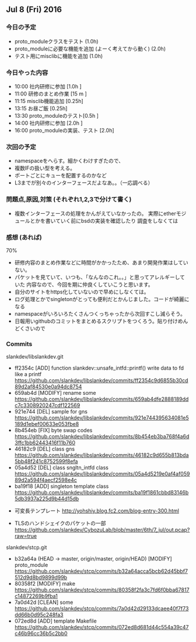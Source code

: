 

## Jul 8 (Fri) 2016

### 今日の予定

 - proto_moduleクラスをテスト (1.0h)
 - proto_moduleに必要な機能を追加 (よーく考えてから動く) (2.0h)
 - テスト用にmisclibに機能を追加 (1.0h)


### 今日やった内容

 - 10:00 社内研修に参加      [1.0h ]
 - 11:00 研修のまとめ作業    [15 m ]
 - 11:15 misclib機能追加     [0.25h]
 - 13:15 お昼ご飯            [0.25h]
 - 13:30 proto_moduleのテスト[0.5h ]
 - 14:00 社内研修に参加      [2.0h ]
 - 16:00 proto_moduleの実装、テスト [2.0h]
 




### 次回の予定

 - namespaceをへらす。細かくわけすぎたので、
 - 複数IFの扱い型を考える。
 - ポートごとにキューを配置するのかなど
 - L3までが別々のインターフェースだよなあ。。（一応調べる）




### 問題点,原因,対策 (それぞれ1,2,3で分けて書く)

 - 複数インターフェースの処理をかんがえていなかったの。
   実際にetherモジュールとかを書いていく前にbsdの実装を確認したり
   調査をしなくては





### 感想 (あれば)

70%

 - 研修内容のまとめ作業などに時間がかかったため、あまり開発作業はしていない。
 - パケットを見ていて、いつも、「なんなのこれ。。」と思ってアレルギーしていた
   内容なので、今回を期に仲良くしていこうと思います。
 - 自分のサイトをhttps化していないので早めにしなくては。
 - ログ処理とかでsingletonがとっても便利だとかんじました。コードが綺麗になる
 - namespaceがいろいろたくさんつくっちゃったから次回すこし減らそう。
 - 日報用いgithubのコミットをまとめるスクリプトをつくろう。貼り付けめんどくさいので






### Commits


slankdev/libslankdev.git
* ff2354c [ADD] function slankdev::unsafe_intfd::printf() write data to fd like a printf
  https://github.com/slankdev/libslankdev/commits/ff2354c9d6855b30cd89d2af84530e0a94dc8754
* 659ab4d [MODIFY] rename some
  https://github.com/slankdev/libslankdev/commits/659ab4dfe2888189ddc7c3308920247cdf122569
* 921e744 [DEL] sample for gns
  https://github.com/slankdev/libslankdev/commits/921e744395634081e5189d1ebef00633e053fbe8
* 8b454eb [FIX] byte swap codes
  https://github.com/slankdev/libslankdev/commits/8b454eb3ba768f4a6d3ffc1bb62443416f11b760
* 46182c9 [DEL] class gns
  https://github.com/slankdev/libslankdev/commits/46182c9d655b813bda5bb48f241c8752599f8efa
* 05a4d52 [DEL] class sngltn_intfd class
  https://github.com/slankdev/libslankdev/commits/05a4d5219e0af4af05989d2a594f4aecf2598e4c
* ba19f18 [ADD] singleton template class
  https://github.com/slankdev/libslankdev/commits/ba19f1861cbbd83146b5db3937a225d9b44d15db

 - 可変長テンプレート
   http://yohshiy.blog.fc2.com/blog-entry-300.html

 - TLSのハンドシェイクのパケットの一部
   https://github.com/slankdev/CybozuLab/blob/master/6th/7_jul/out.pcap?raw=true


slankdev/stcp.git
* b32a64a (HEAD -> master, origin/master, origin/HEAD) [MODIFY] proto_module
  https://github.com/slankdev/stcp/commits/b32a64acca5bcb62d45bbf7512d9d8bd9899d99b
* 80358f2 [MODIFY] make
  https://github.com/slankdev/stcp/commits/80358f2fa3c7fd6f0bba67817c14872269b9fba1
* 7a0d42d [CLEAN] some
  https://github.com/slankdev/stcp/commits/7a0d42d29133dcaee40f7f73dd66b0d95c248fa3
* 072ed8d [ADD] template Makefile
  https://github.com/slankdev/stcp/commits/072ed8d681d44c554a39c47c46b96cc36b5c2bb0














